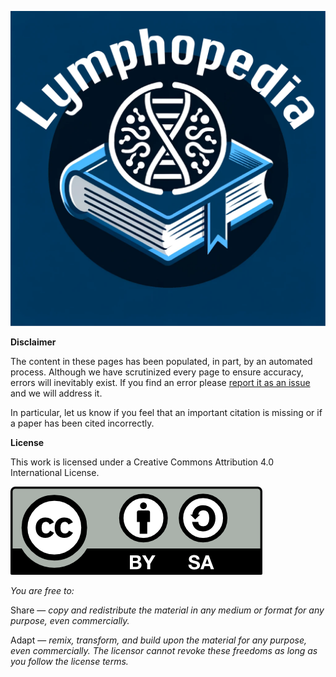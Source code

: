 ![](images/lymphopedia.png)

**Disclaimer**

The content in these pages has been populated, in part, by an automated process. Although we have scrutinized every page to ensure accuracy, errors will inevitably exist. If you find an error please [report it as an issue](https://github.com/morinlab/LLMPP/issues/new) and we will address it. 

In particular, let us know if you feel that an important citation is missing or if a paper has been cited incorrectly.

**License**

This work is licensed under a Creative Commons Attribution 4.0 International License. 

![](images/by-sa.png)

*You are free to:*

Share — *copy and redistribute the material in any medium or format for any purpose, even commercially.*

Adapt — *remix, transform, and build upon the material for any purpose, even commercially.
The licensor cannot revoke these freedoms as long as you follow the license terms.*
